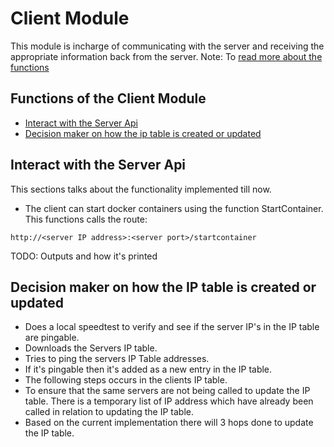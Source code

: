 # Client Module 
This module is incharge of communicating with the server and receiving the appropriate information back from the server. 
Note: To [read more about the functions](https://pkg.go.dev/git.sr.ht/~akilan1999/p2p-rendering-computation@v0.0.0-20210404191839-6a046babcb02/client)

## Functions of the Client Module
- [Interact with the Server Api](#functions-of-the-client-module)
- [Decision maker on how the ip table is created or updated](#decision-maker-on-how-the-ip-table-is-created-or-updated)


## Interact with the Server Api
This sections talks about the functionality implemented till now. 
- The client can start docker containers using the function StartContainer. 
This functions calls the route:
```
http://<server IP address>:<server port>/startcontainer
```
TODO: Outputs and how it's printed 

## Decision maker on how the IP table is created or updated 
- Does a local speedtest to verify and see if the server IP's in the IP table 
are pingable.
- Downloads the Servers IP table.
- Tries to ping the servers IP Table addresses.
- If it's pingable then it's added as a new entry in the IP table.
- The following steps occurs in the clients IP table. 
- To ensure that the same servers are not being called to update the IP table. There is 
a temporary list of IP address which have already been called in relation to updating the 
IP table. 
- Based on the current implementation there will 3 hops done to update the IP table.
